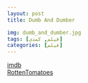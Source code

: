 ```yaml
---
layout: post
title: Dumb And Dumber

img: dumb_and_dumber.jpg
tags: [فیلم, کمدی]
categories: [فیلم]
---
```


[imdb](https://www.imdb.com/title/tt0109686/)  
[RottenTomatoes](https://www.rottentomatoes.com/m/dumb_and_dumber)
